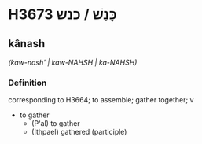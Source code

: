# H3673 כָּנַשׁ / כנש

## kânash

_(kaw-nash' | kaw-NAHSH | ka-NAHSH)_

### Definition

corresponding to H3664; to assemble; gather together; v

- to gather
  - (P'al) to gather
  - (Ithpael) gathered (participle)
